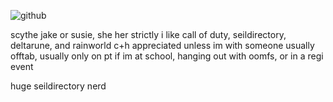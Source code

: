 

![github](https://github.com/user-attachments/assets/4208cdf4-7369-4339-8ee6-535d3688a72e)

scythe jake or susie, she her strictly
i like call of duty, seildirectory, deltarune, and rainworld 
c+h appreciated unless im with someone 
usually offtab, usually only on pt if im at school, hanging out with oomfs, or in a regi event

huge seildirectory nerd 
